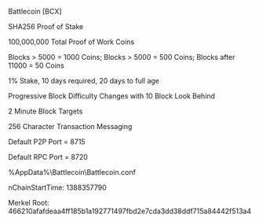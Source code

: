 Battlecoin [BCX]

SHA256 Proof of Stake

100,000,000 Total Proof of Work Coins

Blocks > 5000 = 1000 Coins; Blocks > 5000 = 500 Coins; Blocks after 11000 = 50 Coins

1% Stake, 10 days required, 20 days to full age

Progressive Block Difficulty Changes with 10 Block Look Behind

2 Minute Block Targets

256 Character Transaction Messaging

Default P2P Port = 8715

Default RPC Port = 8720

%AppData%\Battlecoin\Battlecoin.conf

nChainStartTime: 1388357790

Merkel Root: 466210afafdeaa4ff185b1a192771497fbd2e7cda3dd38ddf715a84442f513a4